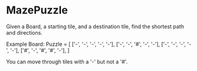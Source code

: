 # MazePuzzle
Given a Board, a starting tile, and a destination tile, find the shortest path and directions.

Example Board:
Puzzle = [
 ['-', '-', '-', '-', '-'],
 ['-', '-', '#', '-', '-'],
 ['-', '-', '-', '-', '-'],
 ['#', '-', '#', '#', '-'],
 ]
 
 You can move through tiles with a '-' but not a '#'.

